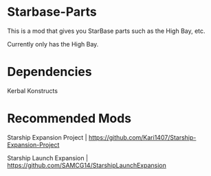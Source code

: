 # Starbase-Parts
This is a mod that gives you StarBase parts such as the High Bay, etc.

Currently only has the High Bay.

# Dependencies
Kerbal Konstructs

# Recommended Mods
Starship Expansion Project  |  https://github.com/Kari1407/Starship-Expansion-Project

Starship Launch Expansion |   https://github.com/SAMCG14/StarshipLaunchExpansion
